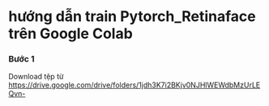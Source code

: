 # hướng dẫn train Pytorch_Retinaface trên Google Colab
### Bước 1
Download tệp từ https://drive.google.com/drive/folders/1jdh3K7i2BKjv0NJHlWEWdbMzUrLEQvn-
